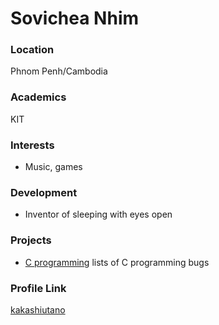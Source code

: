 # Sovichea Nhim

### Location

Phnom Penh/Cambodia

### Academics

KIT

### Interests

- Music, games

### Development

- Inventor of sleeping with eyes open

### Projects

- [C programming](https://github.com/Kakashiutano) lists of C programming bugs

### Profile Link

[kakashiutano](https://github.com/Kakashiutano)